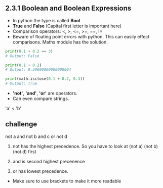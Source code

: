 ## 2.3.1 Boolean and Boolean Expressions

- In python the type is called **Bool**
- **True** and **False** (Capital first letter is important here)
- Comparison operators: <, >, <=, >=, ==, !=
- Beware of floating point errors with python. This can easily effect comparisons. Maths module has the solution.

```py
print(0.1 + 0.2 == 3)
# Output: False

print(0.1 + 0.2)
# Output: 0.30000000000000004

print(math.isclose(0.1 + 0.2, 0.3))
# Output: True
```
- **'not'**, **'and'**, **'or'** are operators.
- Can even compare strings.

'a' < 'b'

## challenge

not a and not b and c or not d

1. not has the highest precedence. So you have to look at (not a) (not b) (not d) first

2. and is second highest precenence

3. or has lowest precedence.

- Make sure to use brackets to make it more readable